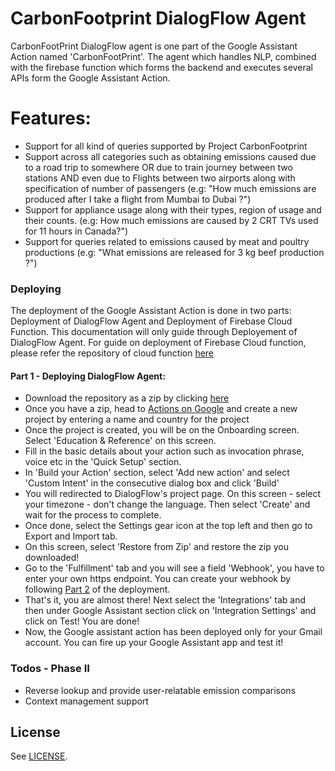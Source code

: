 # CarbonFootprint DialogFlow Agent


CarbonFootPrint DialogFlow agent is one part of the Google Assistant Action named 'CarbonFootPrint'. The agent which handles NLP, combined with the firebase function which forms the backend and executes several APIs form the Google Assistant Action.

# Features:

  - Support for all kind of queries supported by Project CarbonFootprint
  - Support across all categories such as obtaining emissions caused due to a road trip to somewhere OR due to train journey between two stations AND even due to Flights between two airports along with specification of number of passengers (e.g: "How much emissions are produced after I take a flight from Mumbai to Dubai ?")
  - Support for appliance usage along with their types, region of usage and their counts. (e.g: How much emissions are caused by 2 CRT TVs used for 11 hours in Canada?")
  - Support for queries related to emissions caused by meat and poultry productions (e.g: "What emissions are released for 3 kg beef production ?")

### Deploying

The deployment of the Google Assistant Action is done in two parts: Deployment of DialogFlow Agent and Deployment of Firebase Cloud Function. This documentation will only guide through Deployement of DialogFlow Agent. For guide on deployment of Firebase Cloud function, please refer the repository of cloud function [here](https://gitlab.com/aossie/CarbonAssistant-Function)
#### Part 1 - Deploying DialogFlow Agent:

- Download the repository as a zip by clicking [here](https://gitlab.com/aossie/CarbonAssistant-Agent/-/archive/master/CarbonAssistant-Agent-master.zip)
- Once you have a zip, head to [Actions on Google](https://console.actions.google.com/u/0/) and create a new project by entering a name and country for the project
- Once the project is created, you will be on the Onboarding screen. Select 'Education & Reference' on this screen.
- Fill in the basic details about your action such as invocation phrase, voice etc in the 'Quick Setup' section.
- In 'Build your Action' section, select 'Add new action' and select 'Custom Intent' in the consecutive dialog box and click 'Build'
- You will redirected to DialogFlow's project page. On this screen - select your timezone - don't change the language. Then select 'Create' and wait for the process to complete.
- Once done, select the Settings gear icon at the top left and then go to Export and Import tab.
- On this screen, select 'Restore from Zip' and restore the zip you downloaded!
- Go to the 'Fulfillment' tab and you will see a field 'Webhook', you have to enter your own https endpoint. You can create your webhook by following [Part 2](https://gitlab.com/aossie/CarbonAssistant-Function) of the deployment.
- That's it, you are almost there! Next select the 'Integrations' tab and then under Google Assistant section click on 'Integration Settings' and click on Test! You are done!
- Now, the Google assistant action has been deployed only for your Gmail account. You can fire up your Google Assistant app and test it!

### Todos - Phase II

 - Reverse lookup and provide user-relatable emission comparisons
 - Context management support

License
----
See [LICENSE](LICENSE).